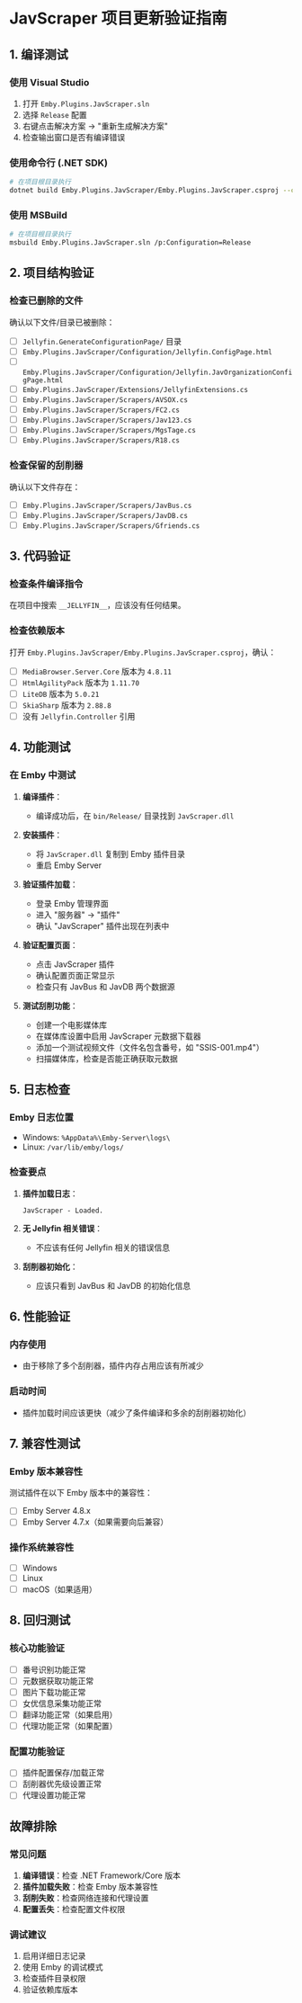 # JavScraper 项目更新验证指南

## 1. 编译测试

### 使用 Visual Studio
1. 打开 `Emby.Plugins.JavScraper.sln`
2. 选择 `Release` 配置
3. 右键点击解决方案 → "重新生成解决方案"
4. 检查输出窗口是否有编译错误

### 使用命令行 (.NET SDK)
```bash
# 在项目根目录执行
dotnet build Emby.Plugins.JavScraper/Emby.Plugins.JavScraper.csproj --configuration Release
```

### 使用 MSBuild
```bash
# 在项目根目录执行
msbuild Emby.Plugins.JavScraper.sln /p:Configuration=Release
```

## 2. 项目结构验证

### 检查已删除的文件
确认以下文件/目录已被删除：
- [ ] `Jellyfin.GenerateConfigurationPage/` 目录
- [ ] `Emby.Plugins.JavScraper/Configuration/Jellyfin.ConfigPage.html`
- [ ] `Emby.Plugins.JavScraper/Configuration/Jellyfin.JavOrganizationConfigPage.html`
- [ ] `Emby.Plugins.JavScraper/Extensions/JellyfinExtensions.cs`
- [ ] `Emby.Plugins.JavScraper/Scrapers/AVSOX.cs`
- [ ] `Emby.Plugins.JavScraper/Scrapers/FC2.cs`
- [ ] `Emby.Plugins.JavScraper/Scrapers/Jav123.cs`
- [ ] `Emby.Plugins.JavScraper/Scrapers/MgsTage.cs`
- [ ] `Emby.Plugins.JavScraper/Scrapers/R18.cs`

### 检查保留的刮削器
确认以下文件存在：
- [ ] `Emby.Plugins.JavScraper/Scrapers/JavBus.cs`
- [ ] `Emby.Plugins.JavScraper/Scrapers/JavDB.cs`
- [ ] `Emby.Plugins.JavScraper/Scrapers/Gfriends.cs`

## 3. 代码验证

### 检查条件编译指令
在项目中搜索 `__JELLYFIN__`，应该没有任何结果。

### 检查依赖版本
打开 `Emby.Plugins.JavScraper/Emby.Plugins.JavScraper.csproj`，确认：
- [ ] `MediaBrowser.Server.Core` 版本为 `4.8.11`
- [ ] `HtmlAgilityPack` 版本为 `1.11.70`
- [ ] `LiteDB` 版本为 `5.0.21`
- [ ] `SkiaSharp` 版本为 `2.88.8`
- [ ] 没有 `Jellyfin.Controller` 引用

## 4. 功能测试

### 在 Emby 中测试
1. **编译插件**：
   - 编译成功后，在 `bin/Release/` 目录找到 `JavScraper.dll`

2. **安装插件**：
   - 将 `JavScraper.dll` 复制到 Emby 插件目录
   - 重启 Emby Server

3. **验证插件加载**：
   - 登录 Emby 管理界面
   - 进入 "服务器" → "插件"
   - 确认 "JavScraper" 插件出现在列表中

4. **验证配置页面**：
   - 点击 JavScraper 插件
   - 确认配置页面正常显示
   - 检查只有 JavBus 和 JavDB 两个数据源

5. **测试刮削功能**：
   - 创建一个电影媒体库
   - 在媒体库设置中启用 JavScraper 元数据下载器
   - 添加一个测试视频文件（文件名包含番号，如 "SSIS-001.mp4"）
   - 扫描媒体库，检查是否能正确获取元数据

## 5. 日志检查

### Emby 日志位置
- Windows: `%AppData%\Emby-Server\logs\`
- Linux: `/var/lib/emby/logs/`

### 检查要点
1. **插件加载日志**：
   ```
   JavScraper - Loaded.
   ```

2. **无 Jellyfin 相关错误**：
   - 不应该有任何 Jellyfin 相关的错误信息

3. **刮削器初始化**：
   - 应该只看到 JavBus 和 JavDB 的初始化信息

## 6. 性能验证

### 内存使用
- 由于移除了多个刮削器，插件内存占用应该有所减少

### 启动时间
- 插件加载时间应该更快（减少了条件编译和多余的刮削器初始化）

## 7. 兼容性测试

### Emby 版本兼容性
测试插件在以下 Emby 版本中的兼容性：
- [ ] Emby Server 4.8.x
- [ ] Emby Server 4.7.x（如果需要向后兼容）

### 操作系统兼容性
- [ ] Windows
- [ ] Linux
- [ ] macOS（如果适用）

## 8. 回归测试

### 核心功能验证
- [ ] 番号识别功能正常
- [ ] 元数据获取功能正常
- [ ] 图片下载功能正常
- [ ] 女优信息采集功能正常
- [ ] 翻译功能正常（如果启用）
- [ ] 代理功能正常（如果配置）

### 配置功能验证
- [ ] 插件配置保存/加载正常
- [ ] 刮削器优先级设置正常
- [ ] 代理设置功能正常

## 故障排除

### 常见问题
1. **编译错误**：检查 .NET Framework/Core 版本
2. **插件加载失败**：检查 Emby 版本兼容性
3. **刮削失败**：检查网络连接和代理设置
4. **配置丢失**：检查配置文件权限

### 调试建议
1. 启用详细日志记录
2. 使用 Emby 的调试模式
3. 检查插件目录权限
4. 验证依赖库版本
